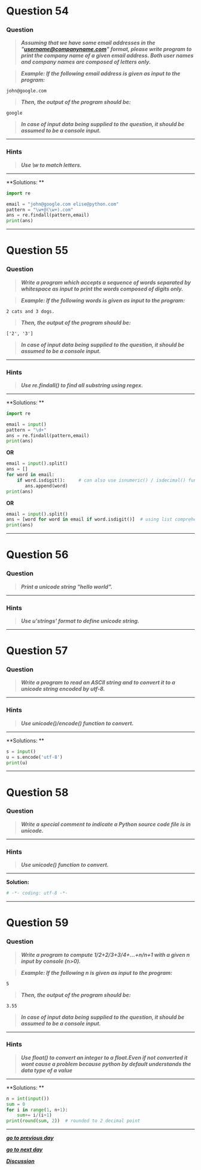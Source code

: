 # Question 54

### **Question**

> **_Assuming that we have some email addresses in the "username@companyname.com" format, please write program to print the company name of a given email address. Both user names and company names are composed of letters only._**

> **_Example:
> If the following email address is given as input to the program:_**

```
john@google.com
```

> **_Then, the output of the program should be:_**

```
google
```

> **_In case of input data being supplied to the question, it should be assumed to be a console input._**

---

### Hints

> **_Use \w to match letters._**

---



**Solutions: **

```python
import re

email = "john@google.com elise@python.com"
pattern = "\w+@(\w+).com"
ans = re.findall(pattern,email)
print(ans)
```

---

# Question 55

### **Question**

> **_Write a program which accepts a sequence of words separated by whitespace as input to print the words composed of digits only._**

> **_Example:
> If the following words is given as input to the program:_**

```
2 cats and 3 dogs.
```

> **_Then, the output of the program should be:_**

```
['2', '3']
```

> **_In case of input data being supplied to the question, it should be assumed to be a console input._**

---

### Hints

> **_Use re.findall() to find all substring using regex._**

---



**Solutions: **

```python
import re

email = input()
pattern = "\d+"
ans = re.findall(pattern,email)
print(ans)
```

**OR**

```python
email = input().split()
ans = []
for word in email:
    if word.isdigit():     # can also use isnumeric() / isdecimal() function instead
       ans.append(word)
print(ans)
```

**OR**

```python
email = input().split()
ans = [word for word in email if word.isdigit()]  # using list comprehension method
print(ans)
```

---

# Question 56

### **Question**

> **_Print a unicode string "hello world"._**

---

### Hints

> **_Use u'strings' format to define unicode string._**

---



# Question 57

### **Question**

> **_Write a program to read an ASCII string and to convert it to a unicode string encoded by utf-8._**

---

### Hints

> **_Use unicode()/encode() function to convert._**

---



**Solutions: **

```python
s = input()
u = s.encode('utf-8')
print(u)
```

---

# Question 58

### **Question**

> **_Write a special comment to indicate a Python source code file is in unicode._**

---

### Hints

> **_Use unicode() function to convert._**

---

**Solution:**

```python
# -*- coding: utf-8 -*-
```

---

# Question 59

### **Question**

> **_Write a program to compute 1/2+2/3+3/4+...+n/n+1 with a given n input by console (n>0)._**

> **_Example:
> If the following n is given as input to the program:_**

```
5
```

> **_Then, the output of the program should be:_**

```
3.55
```

> **_In case of input data being supplied to the question, it should be assumed to be a console input._**

---

### Hints

> **_Use float() to convert an integer to a float.Even if not converted it wont cause a problem because python by default understands the data type of a value_**

---



**Solutions: **

```python
n = int(input())
sum = 0
for i in range(1, n+1):
    sum+= i/(i+1)
print(round(sum, 2))  # rounded to 2 decimal point
```

---

[**_go to previous day_**](https://github.com/darkprinx/100-plus-Python-programming-exercises-extended/blob/master/Status/Day_14.md "Day 14")

[**_go to next day_**](https://github.com/darkprinx/100-plus-Python-programming-exercises-extended/blob/master/Status/Day_16.md "Day 16")

[**_Discussion_**](https://github.com/darkprinx/100-plus-Python-programming-exercises-extended/issues/3)
